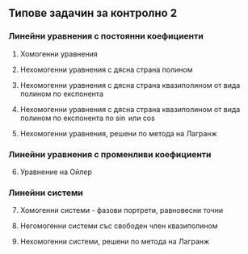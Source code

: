 ## Типове задачин за контролно 2

### Линейни уравнения с постоянни коефициенти

1. Хомогенни уравнения

2. Нехомогенни уравнения с дясна страна полином

3. Нехомогенни уравнения с дясна страна квазиполином от вида полином по експонента

4. Нехомогенни уравнения с дясна страна квазиполином от вида полином по експонента по $\sin$ или $\cos$

5. Нехомогенни уравнения, решени по метода на Лагранж

### Линейни уравнения с променливи коефициенти

6. Уравнение на Ойлер

### Линейни системи

7. Хомогенни системи - фазови портрети, равновесни точни

8. Негомогенни системи със свободен член квазиполином

9. Нехомогенни системи, решени по метода на Лагранж